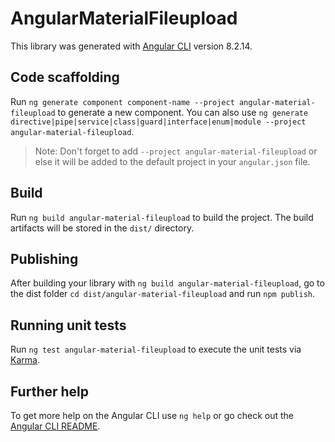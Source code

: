 # AngularMaterialFileupload

This library was generated with [Angular CLI](https://github.com/angular/angular-cli) version 8.2.14.

## Code scaffolding

Run `ng generate component component-name --project angular-material-fileupload` to generate a new component. You can also use `ng generate directive|pipe|service|class|guard|interface|enum|module --project angular-material-fileupload`.
> Note: Don't forget to add `--project angular-material-fileupload` or else it will be added to the default project in your `angular.json` file. 

## Build

Run `ng build angular-material-fileupload` to build the project. The build artifacts will be stored in the `dist/` directory.

## Publishing

After building your library with `ng build angular-material-fileupload`, go to the dist folder `cd dist/angular-material-fileupload` and run `npm publish`.

## Running unit tests

Run `ng test angular-material-fileupload` to execute the unit tests via [Karma](https://karma-runner.github.io).

## Further help

To get more help on the Angular CLI use `ng help` or go check out the [Angular CLI README](https://github.com/angular/angular-cli/blob/master/README.md).

